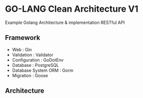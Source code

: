 # GO-LANG Clean Architecture V1
Example Golang Architecture & implementation RESTful API
## Framework
- Web : Gin
- Validation : Validator
- Configuration : GoDotEnv
- Database : PostgreSQL
- Database System ORM : Gorm
- Migration : Goose
## Architecture
